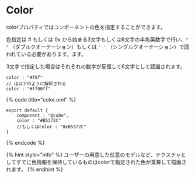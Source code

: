 # Color

colorプロパティではコンポーネントの色を指定することができます。

色指定は \# もしくは 0x から始まる3文字もしくは6文字の半角英数字で行い、`" "` （ダブルクオーテーション）もしくは `' '` （シングルクオーテーション）で囲われている必要があります。ます。

3文字で指定した場合はそれぞれの数字が反復して6文字として認識されます。

```text
color : "#f0f"
// は以下のように解釈される
color : "#ff00ff"
```

{% code title="color.oml" %}
```text
export default {
    component : "@cube",
    color : "#B5372C"
    //もしくはcolor : "0xB5372C"
}
```
{% endcode %}

{% hint style="info" %}
ユーザーの用意した任意のモデルなど、テクスチャとしてすでに色情報を保持しているものはcolorで指定された色が乗算して描画されます。
{% endhint %}

